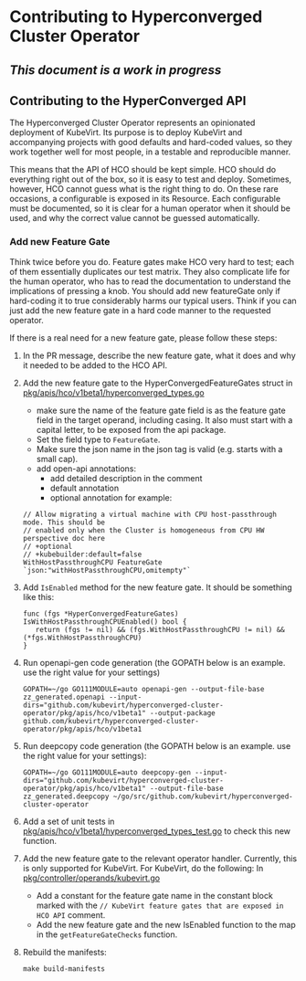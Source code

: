 # Contributing to Hyperconverged Cluster Operator

## ***This document is a work in progress***

## Contributing to the HyperConverged API

The Hyperconverged Cluster Operator represents an opinionated deployment of KubeVirt. Its purpose is to deploy KubeVirt
and accompanying projects with good defaults and hard-coded values, so they work together well for most people, in a testable and reproducible
manner.

This means that the API of HCO should be kept simple. HCO should do everything right out of the box, so it is easy to
test and deploy. Sometimes, however, HCO cannot guess what is the right thing to do. On these rare occasions, a
configurable is exposed in its Resource. Each configurable must be documented, so it is clear for a human operator when
it should be used, and why the correct value cannot be guessed automatically.

### Add new Feature Gate

Think twice before you do. Feature gates make HCO very hard to test; each of them essentially duplicates our test
matrix. They also complicate life for the human operator, who has to read the documentation to understand the
implications of pressing a knob. You should add new featureGate only if hard-coding it to true considerably harms our
typical users. Think if you can just add the new feature gate in a hard code manner to the requested operator.

If there is a real need for a new feature gate, please follow these steps:

1. In the PR message, describe the new feature gate, what it does and why it needed to be added to the HCO API.
1. Add the new feature gate to the HyperConvergedFeatureGates struct
   in [pkg/apis/hco/v1beta1/hyperconverged_types.go](pkg/apis/hco/v1beta1/hyperconverged_types.go)
    - make sure the name of the feature gate field is as the feature gate field in the target operand, including casing.
      It also must start with a capital letter, to be exposed from the api package.
    - Set the field type to `FeatureGate`.
    - Make sure the json name in the json tag is valid (e.g. starts with a small cap).
    - add open-api annotations:
        - add detailed description in the comment
        - default annotation
        - optional annotation
for example:
    ```golang
	// Allow migrating a virtual machine with CPU host-passthrough mode. This should be
    // enabled only when the Cluster is homogeneous from CPU HW perspective doc here
    // +optional
    // +kubebuilder:default=false
    WithHostPassthroughCPU FeatureGate `json:"withHostPassthroughCPU,omitempty"`
    ```

1. Add `IsEnabled` method for the new feature gate. It should be something like this:
   ```golang
   func (fgs *HyperConvergedFeatureGates) IsWithHostPassthroughCPUEnabled() bool {
      return (fgs != nil) && (fgs.WithHostPassthroughCPU != nil) && (*fgs.WithHostPassthroughCPU)
   }
   ```
1. Run openapi-gen code generation (the GOPATH below is an example. use the right value for your settings)
    ```shell
    GOPATH=~/go GO111MODULE=auto openapi-gen --output-file-base zz_generated.openapi --input-dirs="github.com/kubevirt/hyperconverged-cluster-operator/pkg/apis/hco/v1beta1" --output-package github.com/kubevirt/hyperconverged-cluster-operator/pkg/apis/hco/v1beta1
    ```
1. Run deepcopy code generation (the GOPATH below is an example. use the right value for your settings):
    ```shell
    GOPATH=~/go GO111MODULE=auto deepcopy-gen --input-dirs="github.com/kubevirt/hyperconverged-cluster-operator/pkg/apis/hco/v1beta1" --output-file-base zz_generated.deepcopy ~/go/src/github.com/kubevirt/hyperconverged-cluster-operator
    ```
1. Add a set of unit tests
   in [pkg/apis/hco/v1beta1/hyperconverged_types_test.go](pkg/apis/hco/v1beta1/hyperconverged_types_test.go)
   to check this new function.
1. Add the new feature gate to the relevant operator handler. Currently, this is only supported for KubeVirt. For
   KubeVirt, do the following:
   In [pkg/controller/operands/kubevirt.go](pkg/controller/operands/kubevirt.go)
    - Add a constant for the feature gate name in the constant block marked with
      the `// KubeVirt feature gates that are exposed in HCO API`
      comment.
    - Add the new feature gate and the new IsEnabled function to the map in the `getFeatureGateChecks` function.
1. Rebuild the manifests:
    ```shell
    make build-manifests
    ```
    
